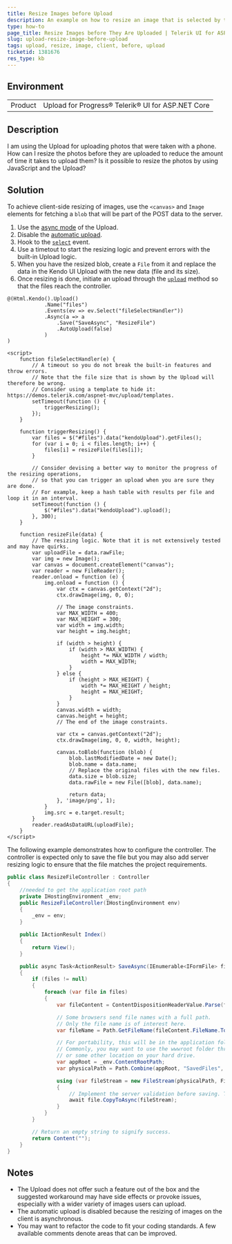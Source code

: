 ```yaml
---
title: Resize Images before Upload
description: An example on how to resize an image that is selected by the user before it is uploaded to the server in the Telerik UI Upload for ASP.NET Core.
type: how-to
page_title: Resize Images before They Are Uploaded | Telerik UI for ASP.NET Core Upload
slug: upload-resize-image-before-upload
tags: upload, resize, image, client, before, upload
ticketid: 1381676
res_type: kb
---
```


## Environment

<table>
	<tr>
		<td>Product</td>
		<td>Upload for Progress® Telerik® UI for ASP.NET Core</td>
	</tr>
</table>

## Description

I am using the Upload for uploading photos that were taken with a phone. How can I resize the photos before they are uploaded to reduce the amount of time it takes to upload them? Is it possible to resize the photos by using JavaScript and the Upload?

## Solution

To achieve client-side resizing of images, use the `<canvas>` and `Image` elements for fetching a `blob` that will be part of the POST data to the server.

1. Use the [async mode](https://demos.telerik.com/kendo-ui/upload/async) of the Upload.
1. Disable the [automatic upload](https://docs.telerik.com/kendo-ui/api/javascript/ui/upload/configuration/async.autoupload).
1. Hook to the [`select`](https://docs.telerik.com/kendo-ui/api/javascript/ui/upload/events/select) event.
1. Use a timetout to start the resizing logic and prevent errors with the built-in Upload logic.
1. When you have the resized blob, create a `File` from it and replace the data in the Kendo UI Upload with the new data (file and its size).
1. Once resizing is done, initiate an upload through the [`upload`](https://docs.telerik.com/kendo-ui/api/javascript/ui/upload/methods/upload) method so that the files reach the controller.

```CSHTML
@(Html.Kendo().Upload()
			.Name("files")
			.Events(ev => ev.Select("fileSelectHandler"))
			.Async(a => a
				.Save("SaveAsync", "ResizeFile")
				.AutoUpload(false)
			)
)

<script>
	function fileSelectHandler(e) {
		// A timeout so you do not break the built-in features and throw errors.
		// Note that the file size that is shown by the Upload will therefore be wrong.
		// Consider using a template to hide it: https://demos.telerik.com/aspnet-mvc/upload/templates.
		setTimeout(function () {
			triggerResizing();
		});
	}

	function triggerResizing() {
		var files = $("#files").data("kendoUpload").getFiles();
		for (var i = 0; i < files.length; i++) {
			files[i] = resizeFile(files[i]);
		}

		// Consider devising a better way to monitor the progress of the resizing operations,
		// so that you can trigger an upload when you are sure they are done.
		// For example, keep a hash table with results per file and loop it in an interval.
		setTimeout(function () {
			$("#files").data("kendoUpload").upload();
		}, 300);
	}

	function resizeFile(data) {
		// The resizing logic. Note that it is not extensively tested and may have quirks.
		var uploadFile = data.rawFile;
		var img = new Image();
		var canvas = document.createElement("canvas");
		var reader = new FileReader();
		reader.onload = function (e) {
			img.onload = function () {
				var ctx = canvas.getContext("2d");
				ctx.drawImage(img, 0, 0);

				// The image constraints.
				var MAX_WIDTH = 400;
				var MAX_HEIGHT = 300;
				var width = img.width;
				var height = img.height;

				if (width > height) {
					if (width > MAX_WIDTH) {
						height *= MAX_WIDTH / width;
						width = MAX_WIDTH;
					}
				} else {
					if (height > MAX_HEIGHT) {
						width *= MAX_HEIGHT / height;
						height = MAX_HEIGHT;
					}
				}
				canvas.width = width;
				canvas.height = height;
				// The end of the image constraints.

				var ctx = canvas.getContext("2d");
				ctx.drawImage(img, 0, 0, width, height);

				canvas.toBlob(function (blob) {
					blob.lastModifiedDate = new Date();
					blob.name = data.name;
					// Replace the original files with the new files.
					data.size = blob.size;
					data.rawFile = new File([blob], data.name);

					return data;
				}, 'image/png', 1);
			}
			img.src = e.target.result;
		}
		reader.readAsDataURL(uploadFile);
	}
</script>
```

The following example demonstrates how to configure the controller. The controller is expected only to save the file but you may also add server resizing logic to ensure that the file matches the project requirements.

```C#
public class ResizeFileController : Controller
{
	//needed to get the application root path
	private IHostingEnvironment _env;
	public ResizeFileController(IHostingEnvironment env)
	{
		_env = env;
	}

	public IActionResult Index()
    {
        return View();
    }

	public async Task<ActionResult> SaveAsync(IEnumerable<IFormFile> files)
	{
		if (files != null)
		{
			foreach (var file in files)
			{
				var fileContent = ContentDispositionHeaderValue.Parse(file.ContentDisposition);

				// Some browsers send file names with a full path.
				// Only the file name is of interest here.
				var fileName = Path.GetFileName(fileContent.FileName.ToString().Trim('"'));

				// For portability, this will be in the application folder.
				// Commonly, you may want to use the wwwroot folder through WebRootPath
				// or some other location on your hard drive.
				var appRoot = _env.ContentRootPath;
				var physicalPath = Path.Combine(appRoot, "SavedFiles", fileName);

				using (var fileStream = new FileStream(physicalPath, FileMode.Create))
				{
					// Implement the server validation before saving. The current example is a rudimentary one.
					await file.CopyToAsync(fileStream);
				}
			}
		}

		// Return an empty string to signify success.
		return Content("");
	}
}
```

## Notes

* The Upload does not offer such a feature out of the box and the suggested workaround may have side effects or provoke issues, especially with a wider variety of images users can upload.
* The automatic upload is disabled because the resizing of images on the client is asynchronous.
* You may want to refactor the code to fit your coding standards. A few available comments denote areas that can be improved.
